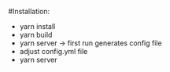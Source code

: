 #Installation:
* yarn install
* yarn build 
* yarn server -> first run generates config file
* adjust config.yml file 
* yarn server
